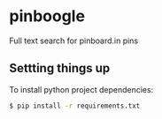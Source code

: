 # pinboogle
Full text search for pinboard.in pins

## Settting things up

To install python project dependencies:
```sh
$ pip install -r requirements.txt
```
